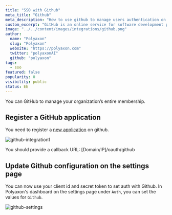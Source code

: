 ```yaml
---
title: "SSO with Github"
meta_title: "Github"
meta_description: "How to use github to manage users authentication on Polyaxon. You can easily integrate github to manage users authentication on Polyaxon."
custom_excerpt: "GitHub is an online service for software development projects that use the Git revision control system."
image: "../../content/images/integrations/github.png"
author:
  name: "Polyaxon"
  slug: "Polyaxon"
  website: "https://polyaxon.com"
  twitter: "polyaxonAI"
  github: "polyaxon"
tags: 
  - sso
featured: false
popularity: 0
visibility: public
status: EE
---
```


You can GitHub to manage your organization’s entire membership.

## Register a GitHub application

You need to register a [new application](https://github.com/settings/applications/new) on github.

![github-integration1](../../content/images/integrations/sso/github.png)

You should provide a callback URL: [Domain/IP]/oauth/github

## Update Github configuration on the settings page

You can now use your client id and secret token to set auth with Github. In Polyaxon's dashboard on the settings page under `Auth`, you can set the values for `Github`.

![github-settings](../../content/images/integrations/sso/github-settings.png)
